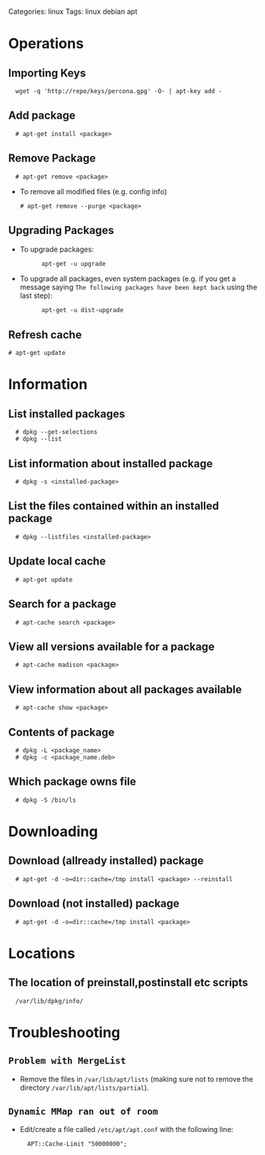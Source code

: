 Categories: linux
Tags: linux
      debian
      apt


# Operations

## Importing Keys ##

      wget -q 'http://repo/keys/percona.gpg' -O- | apt-key add -

## Add package ##

      # apt-get install <package>

## Remove Package ##

      # apt-get remove <package>

- To remove all modified files (e.g. config info)

      # apt-get remove --purge <package>


## Upgrading Packages

- To upgrade packages:

            apt-get -u upgrade

- To upgrade all packages, even system packages (e.g. if you get a message saying `The following packages have been kept back` using the last step):

            apt-get -u dist-upgrade

## Refresh cache

    # apt-get update

# Information


## List installed packages ##

      # dpkg --get-selections
      # dpkg --list

## List information about installed package

      # dpkg -s <installed-package>

## List the files contained within an installed package ##

      # dpkg --listfiles <installed-package>

## Update local cache ##

      # apt-get update

## Search for a package ##

      # apt-cache search <package>

## View all versions available for a package

      # apt-cache madison <package>

## View information about all packages available

      # apt-cache show <package>

## Contents of package

      # dpkg -L <package_name>
      # dpkg -c <package_name.deb>

## Which package owns file

      # dpkg -S /bin/ls

# Downloading

## Download (allready installed) package

      # apt-get -d -o=dir::cache=/tmp install <package> --reinstall

## Download (not installed) package

      # apt-get -d -o=dir::cache=/tmp install <package>



# Locations 

## The location of preinstall,postinstall etc scripts

      /var/lib/dpkg/info/

# Troubleshooting 


## `Problem with MergeList`

- Remove the files in `/var/lib/apt/lists` (making sure not to remove the directory `/var/lib/apt/lists/partial`).

## `Dynamic MMap ran out of room`

- Edit/create a file called `/etc/apt/apt.conf` with the following line:

        APT::Cache-Limit "50000000";
